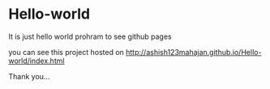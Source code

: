 # Hello-world
It is just hello world prohram to see github pages 

you can see this project hosted on http://ashish123mahajan.github.io/Hello-world/index.html

Thank you...

